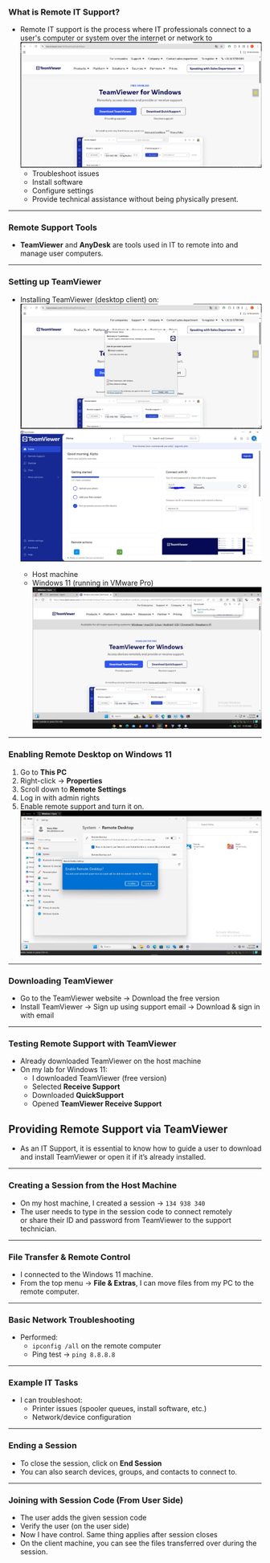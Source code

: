 
### What is Remote IT Support?

- Remote IT support is the process where IT professionals connect to a user's computer or system over the internet or network to
![Screenshot](images/screenshot336.jpg)
  - Troubleshoot issues
  - Install software
  - Configure settings
  - Provide technical assistance without being physically present.
---
### Remote Support Tools

- **TeamViewer** and **AnyDesk** are tools used in IT to remote into and manage user computers.
---
### Setting up TeamViewer

- Installing TeamViewer (desktop client) on:
![Screenshot](images/screenshot337.jpg)
![Screenshot](images/screenshot338.jpg)

  - Host machine
  - Windows 11 (running in VMware Pro)
![Screenshot](images/screenshot339.jpg)
---
### Enabling Remote Desktop on Windows 11

1. Go to **This PC**
2. Right-click → **Properties**
3. Scroll down to **Remote Settings**
4. Log in with admin rights
5. Enable remote support and turn it on.
![Screenshot](images/screenshot335.jpg)
---
### Downloading TeamViewer

- Go to the TeamViewer website → Download the free version
- Install TeamViewer → Sign up using support email → Download & sign in with email
---
### Testing Remote Support with TeamViewer

- Already downloaded TeamViewer on the host machine
- On my lab for Windows 11:
  - I downloaded TeamViewer (free version)
  - Selected **Receive Support**
  - Downloaded **QuickSupport**
  - Opened **TeamViewer Receive Support**
## Providing Remote Support via TeamViewer

- As an IT Support, it is essential to know how to guide a user to download and install TeamViewer or open it if it’s already installed.
---
### Creating a Session from the Host Machine

- On my host machine, I created a session → `134 938 340`
- The user needs to type in the session code to connect remotely  
  or share their ID and password from TeamViewer to the support technician.
---
### File Transfer & Remote Control

- I connected to the Windows 11 machine.
- From the top menu → **File & Extras**, I can move files from my PC to the remote computer.
---
### Basic Network Troubleshooting

- Performed:
  - `ipconfig /all` on the remote computer
  - Ping test → `ping 8.8.8.8`
---
### Example IT Tasks

- I can troubleshoot:
  - Printer issues (spooler queues, install software, etc.)
  - Network/device configuration
---
### Ending a Session

- To close the session, click on **End Session**
- You can also search devices, groups, and contacts to connect to.
---
### Joining with Session Code (From User Side)

- The user adds the given session code
- Verify the user (on the user side)
- Now I have control. Same thing applies after session closes
- On the client machine, you can see the files transferred over during the session.
